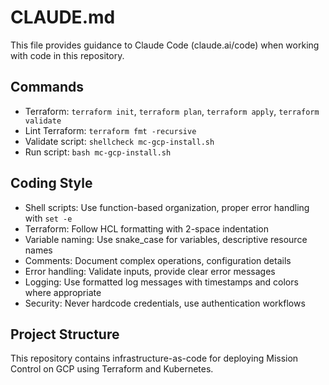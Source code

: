 # CLAUDE.md

This file provides guidance to Claude Code (claude.ai/code) when working with code in this repository.

## Commands
- Terraform: `terraform init`, `terraform plan`, `terraform apply`, `terraform validate`
- Lint Terraform: `terraform fmt -recursive`
- Validate script: `shellcheck mc-gcp-install.sh`
- Run script: `bash mc-gcp-install.sh`

## Coding Style
- Shell scripts: Use function-based organization, proper error handling with `set -e`
- Terraform: Follow HCL formatting with 2-space indentation
- Variable naming: Use snake_case for variables, descriptive resource names
- Comments: Document complex operations, configuration details
- Error handling: Validate inputs, provide clear error messages
- Logging: Use formatted log messages with timestamps and colors where appropriate
- Security: Never hardcode credentials, use authentication workflows

## Project Structure
This repository contains infrastructure-as-code for deploying Mission Control on GCP using Terraform and Kubernetes.